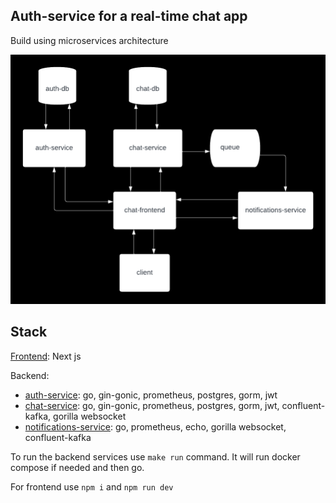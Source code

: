 ## Auth-service for a real-time chat app

Build using microservices architecture

![Real-Time Chat System Design](/chat.png "Real-Time Chat System Design")

## Stack

[Frontend](https://github.com/srjchsv/chat-frontend): Next js

Backend:

- [auth-service](https://github.com/srjchsv/auth-service): go, gin-gonic, prometheus, postgres, gorm, jwt
- [chat-service](https://github.com/srjchsv/chat-service): go, gin-gonic, prometheus, postgres, gorm, jwt, confluent-kafka, gorilla websocket
- [notifications-service](https://github.com/srjchsv/notifications-service): go, prometheus, echo, gorilla websocket, confluent-kafka

To run the backend services use `make run` command. It will run docker compose if needed and then go.

For frontend use `npm i` and `npm run dev`

